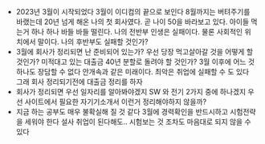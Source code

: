- 2023년 3월이 시작되었다
  3월이 이디컴의 끝으로 보인다
  8월까지는 버텨주기를 바랬는데
  20년 넘게 해온 나의 첫 회사였다.
  곧 나이 50을 바라보고 있다.
  아이들 먹는거 하나 하나 바들 바들 떨린다.
  나의 전반부 인생은 실패이다.
  물론 사회적인 위치에서 말이다.
  나의 후반부도 실패할 것인가?
- 3월에 회사가 정리되면 난 준비되어 있는가?
  우선 당장 먹고살아갈 것을 어떻게 할 것인가?
  미적대고 있는 대출금 40년 분할로 돌려야 할 것인가?
  3월 이후에 어느 것 하나도 장담할 수 없다
  안개속과 같은 미래이다.
  최악은 취업에 실패할 수 도 있다
  그래 회사 정리되기전에 대출금 정리를 하자
- 회사가 정리되면
  우선 일자리를 알아봐야겠지
  SW 와 전기 2가지 중에 하나겠지
  우선 사이트에서 필요한 자기기소개서 이런거 정리해야하지 않을까?
- 지금 하는 공부도 매우 불확실해 질 것 같다
  3월에 경력확인을 반드시하고 시험전략을 세워야 한다
  설사 취업이 된다해도.. 시험보는 것 조차도 마음대로 되지 않을 수 있다